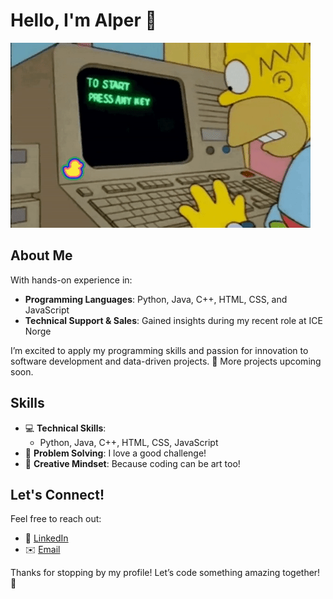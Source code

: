 # Hello, I'm Alper 👋

![Welcome GIF](simsonprog.gif)

## About Me

With hands-on experience in:
- **Programming Languages**: Python, Java, C++, HTML, CSS, and JavaScript
- **Technical Support & Sales**: Gained insights during my recent role at ICE Norge

I’m excited to apply my programming skills and passion for innovation to software development and data-driven projects. 🚀
More projects upcoming soon.

## Skills

- 💻 **Technical Skills**: 
  - Python, Java, C++, HTML, CSS, JavaScript
- 🌟 **Problem Solving**: I love a good challenge!
- 🎨 **Creative Mindset**: Because coding can be art too!


## Let's Connect!

Feel free to reach out:

- 💼 [LinkedIn](https://www.linkedin.com/in/alperyarenbasi)
- ✉️ [Email](mailto:alperyarenbasi356@gmail.com)

Thanks for stopping by my profile! Let’s code something amazing together! 🎉
